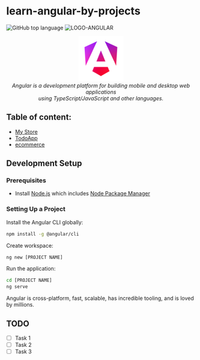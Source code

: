 # learn-angular-by-projects

![GitHub top language](https://img.shields.io/github/languages/top/AngelSanchezT/learn-angular-by-projects)
![LOGO-ANGULAR](https://img.shields.io/badge/Angular-DD0031?style=for-the-badge&logo=angular&logoColor=white)

<p align="center">
    <img src="./assets/images/logos/angular_renaissance.png" alt="angular-logo"
        width="120px" height="120px"/>
    <br>
    <em>Angular is a development platform for building mobile and desktop web applications
    <br> using TypeScript/JavaScript and other languages.</em>
  <br>
</p>

## **Table of content:**

- [My Store](./my-store/)
- [TodoApp](./todoapp/)
- [ecommerce](./store/)

## Development Setup

### Prerequisites

- Install [Node.js](https://nodejs.org/en) which includes [Node Package Manager](https://docs.npmjs.com/getting-started)

### Setting Up a Project

Install the Angular CLI globally:

```bash
npm install -g @angular/cli
```

Create workspace:

```bash
ng new [PROJECT NAME]
```

Run the application:

```bash
cd [PROJECT NAME]
ng serve
```

Angular is cross-platform, fast, scalable, has incredible tooling, and is
loved by millions.

## TODO

- [ ] Task 1
- [ ] Task 2
- [ ] Task 3
